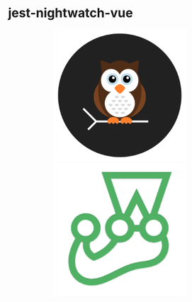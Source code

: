 # jest-nightwatch-vue

<p align="center">
  <img alt="Nightwatch.js Schematic Logo" src=".github/assets/nightwatch-logo.svg" width=300 />
  <img alt="Cucumber.js Schematic Logo" src=".github/assets/jest-logo.png" width=300 />
</p>
